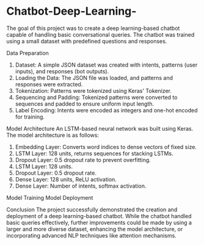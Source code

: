 # Chatbot-Deep-Learning-
The goal of this project was to create a deep learning-based chatbot capable of handling basic conversational queries. The chatbot was trained using a small dataset with predefined questions and responses.

Data Preparation
1.	Dataset: A simple JSON dataset was created with intents, patterns (user inputs), and responses (bot outputs).
2.	Loading the Data: The JSON file was loaded, and patterns and responses were extracted.
3.	Tokenization: Patterns were tokenized using Keras' Tokenizer.
4.	Sequencing and Padding: Tokenized patterns were converted to sequences and padded to ensure uniform input length.
5.	Label Encoding: Intents were encoded as integers and one-hot encoded for training.

Model Architecture
An LSTM-based neural network was built using Keras. The model architecture is as follows:
1.	Embedding Layer: Converts word indices to dense vectors of fixed size.
2.	LSTM Layer: 128 units, returns sequences for stacking LSTMs.
3.	Dropout Layer: 0.5 dropout rate to prevent overfitting.
4.	LSTM Layer: 128 units.
5.	Dropout Layer: 0.5 dropout rate.
6.	Dense Layer: 128 units, ReLU activation.
7.	Dense Layer: Number of intents, softmax activation.

Model Training
Model Deployment

Conclusion
The project successfully demonstrated the creation and deployment of a deep learning-based chatbot. While the chatbot handled basic queries effectively, further improvements could be made by using a larger and more diverse dataset, enhancing the model architecture, or incorporating advanced NLP techniques like attention mechanisms.
